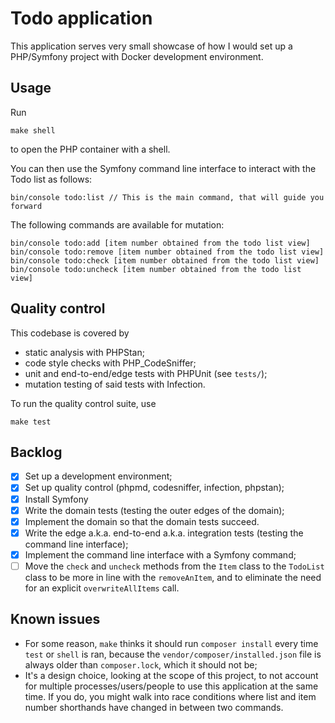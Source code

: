 # Todo application

This application serves very small showcase of how I would set up a PHP/Symfony project with Docker development
environment.

## Usage

Run

    make shell

to open the PHP container with a shell.

You can then use the Symfony command line interface to interact with the Todo list as follows:

    bin/console todo:list // This is the main command, that will guide you forward

The following commands are available for mutation:

    bin/console todo:add [item number obtained from the todo list view]
    bin/console todo:remove [item number obtained from the todo list view]
    bin/console todo:check [item number obtained from the todo list view]
    bin/console todo:uncheck [item number obtained from the todo list view]

## Quality control

This codebase is covered by
- static analysis with PHPStan;
- code style checks with PHP_CodeSniffer;
- unit and end-to-end/edge tests with PHPUnit (see `tests/`);
- mutation testing of said tests with Infection.

To run the quality control suite, use

    make test

## Backlog

- [x] Set up a development environment;
- [x] Set up quality control (phpmd, codesniffer, infection, phpstan);
- [x] Install Symfony
- [x] Write the domain tests (testing the outer edges of the domain);
- [x] Implement the domain so that the domain tests succeed.
- [x] Write the edge a.k.a. end-to-end a.k.a. integration tests (testing the command line interface);
- [x] Implement the command line interface with a Symfony command;
- [ ] Move the `check` and `uncheck` methods from the `Item` class to the `TodoList` class to be more in line with the
`removeAnItem`, and to eliminate the need for an explicit `overwriteAllItems` call.

## Known issues

- For some reason, `make` thinks it should run `composer install` every time `test` or `shell` is ran, because the
  `vendor/composer/installed.json` file is always older than `composer.lock`, which it should not be;
- It's a design choice, looking at the scope of this project, to not account for multiple processes/users/people to use
  this application at the same time. If you do, you might walk into race conditions where list and item number
  shorthands have changed in between two commands.
